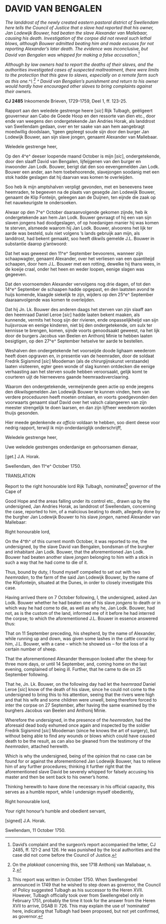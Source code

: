 # DAVID VAN BENGALEN

*The landdrost of the newly created eastern pastoral district of Swellendam here tells the Council of Justice that a slave had reported that his owner, Jan Lodewijk Bouwer, had beaten the slave Alexander van Mallebaar, causing his death. Investigation of the corpse did not reveal such lethal blows, although Bouwer admitted beating him and made excuses for not reporting Alexander’s later death. The evidence was inconclusive, but David van Bengalen was whipped for making a false accusation.[^1]*

*Although by law owners had to report the deaths of their slaves, and the authorities investigated cases of suspected maltreatment, there were limits to the protection that this gave to slaves, especially on a remote farm such as this one.*^*\ [^2] *^* David van Bengalen’s punishment and return to his owner would hardly have encouraged other slaves to bring complaints against their owners.*

**CJ 2485** Inkoomende Brieven, 1729-1759, Deel 1, ff. 123-25.

Rapport aan den weledele gestrenge heere \[*sic*\] Rijk Tulbagh, geëligeert gouverneur aan Cabo de Goede Hoop en den ressorte van dien etc., door ende van weegens den ondergetekende Jan Andries Horak, als landdrost van Swellendam gedaan, over en ter saake van aan hem aangebragt moedwillig doodslaan, ’tgeen gepleegt soude sijn door den burger Jan Lodewijk Bouwer, aan sijn slave jongen, genaamt Alexander van Mallebaar.

Weledele gestrenge heer,

Op den 4^e^ deeser loopende maand October is mijn \[*sic*\], ondergetekende, door den slaaff David van Bengalen, lijfeijgenen van den burger en inwoonder Jan Lodk. Bouwer, berigt dat den soo eevengemelden Jan Lodk. Bouwer een ander, aan hem toebehoorende, slavejongen soodanig met een stok hadde geslagen dat hij daarvan was komen te overleijden.

Soo heb ik mijn amptshalven verpligt gevonden, met en beneevens twee heemraden, te begeeven na de plaats van gesegde Jan Lodewijk Bouwer, genaamt de Klip Fonteijn, geleegen aan de Duijnen, ten eijnde die zaak op het nauwkeurigste te ondersoeken.

Alwaar op den 7^e^ October daaraanvolgende gekomen zijnde, heb ik ondergetekende aan hem Jan Lodk. Bouwer gevraagt of hij een van sijn slaven jongens had doodgeslagen, of op hoedanigen manier hij was komen te sterven, alsmeede waarom hij Jan Lodk. Bouwer, alvoorens het lijk ter aarde was besteld, sulx niet volgens ’s lands gebruijk aan mijn, als landdrost, had bekent gemaakt, soo heeft dikwils gemelde J.L. Bouwer in substantie daarop g’antwoord:

Dat het was geweest den 11^e^ September bevoorens, wanneer zijn schaapwagter, genaamt Alexander, over het verliesen van een quantiteijd schaapen, door hem J.L. Bouwer met een rotting, dewelke hij thans wees, in de koeije craal, onder het heen en weder loopen, eenige slagen was gegeeven.

Dat den voornoemden Alexander vervolgens nog drie dagen, of tot den 14^e^ September de schaapen hadde opgepast, en den laatsten avond te huijs komende, klaagde siekelijk te zijn, wijders op den 25^e^ September daaraanvolgende was komen te overleijden.

Dat hij Jn. Lk. Bouwer des anderen daags het sterven van zijn slaaff aan den heemraad Daniel Leroe \[*sic*\] hadde laaten bekent maaken, als kunnende, vermits het hoog sijn der rivieren, ende onpasselijkheijd van sijn huijsvrouw en eenige kinderen, niet bij den ondergetekende, om sulx ter kennisse te brengen, komen, sijnde voorts genoodsaakt geweest, na het lijk door de burgers Jacobus van Beelen en Anthonij Minie te hebben laaten besigtigen, op den 27^e^ September hetselve ter aarde te bestellen.

Weshalven den ondergetekende het voorseijde doode lighaam weederom heeft doen opgraven en, in presentie van de heemraden, door de soldaat Fredrik Sigismind \[*sic*\] Moodeman (als de chirurgijnskunst verstaande) laaten visiteeren, egter geen wonde of slag kunnen ontdecken die eenige verhaasting aan het sterven soude hebben veroorsaakt, gelijk komt te courteren uijt de hierneevens gaande heemraadsverclaaring.

Waarom den ondergetekende, vermeijnende geen actie op ende jeegens den dikwilsgemelden Jan Lodewijk Bouwer te kunnen vinden, hem van verdere proceduuren heeft moeten ontslaan, en voorts goedgevonden den voorwaarts genaamt slaaf David over het valsch calangeeren van zijn meester strengelijk te doen laarsen, en dan zijn lijfheer weederom worden thuijs gesonden.

Hier meede gedenkende *ex officio* voldaan te hebben, soo dient deese voor nedrig rapport, terwijl ik mijn onderdaniglijk onderschrijff,

Weledele gestrenge heer,

Uwe weledele gestrenges onderdanige en gehoorsamen dienaar,

\[get.\] J.A. Horak.

Swellendam, den 11^e^ October 1750.

TRANSLATION

Report to the right honourable lord Rijk Tulbagh, nominated[^3] governor of the Cape of

Good Hope and the areas falling under its control etc., drawn up by the undersigned, Jan Andries Horak, as landdrost of Swellendam, concerning the case, reported to him, of a malicious beating to death, allegedly done by the burgher Jan Lodewijk Bouwer to his slave *jongen*, named Alexander van Mallebaar:

Right honourable lord,

On the 4^th^ of this current month October, it was reported to me, the undersigned, by the slave David van Bengalen, bondsman of the burgher and inhabitant Jan Lodk. Bouwer, that the aforementioned Jan Lodk. Bouwer had beaten another slave *jongen* belonging to him with a stick in such a way that he had come to die of it.

Thus, bound by duty, I found myself compelled to set out with two *heemraden*, to the farm of the said Jan Lodewijk Bouwer, by the name of the Klipfonteijn, situated at the Dunes, in order to closely investigate this case.

Having arrived there on 7 October following, I, the undersigned, asked Jan Lodk. Bouwer whether he had beaten one of his slave *jongens* to death or in which way he had come to die, as well as why he, Jan Lodk. Bouwer, had not, as is the custom of the land, informed me of it before he had interred the corpse; to which the aforementioned J.L. Bouwer in essence answered thus:

That on 11 September preceding, his shepherd, by the name of Alexander, while running up and down, was given some lashes in the cattle corral by him, J.L. Bouwer, with a cane – which he showed us – for the loss of a certain number of sheep.

That the aforementioned Alexander thereupon looked after the sheep for three more days, or until 14 September, and, coming home on the last evening, complained of being ill. Further, that he came to die on 25 September following.

That he, Jn. Lk. Bouwer, on the following day had let the *heemraad* Daniel Leroe \[*sic*\] know of the death of his slave, since he could not come to the undersigned to bring this to his attention, seeing that the rivers were high and that his wife and some children were unwell, being therefore forced to inter the corpse on 27 September, after having the same examined by the burghers Jacobus van Beelen and Anthonij Minie.

Wherefore the undersigned, in the presence of the *heemraden*, had the aforesaid dead body exhumed once again and inspected by the soldier Fredrik Sigismind \[*sic*\] Moodeman (since he knows the art of surgery), but without being able to find any wounds or blows which could have caused death to be the result, as can also be gleaned from the testimony of the *heemraden*, attached herewith.

Which is why the undersigned, being of the opinion that no case can be found for or against the aforementioned Jan Lodewijk Bouwer, has to relieve him of any further procedures; thinking it further right that the aforementioned slave David be severely whipped for falsely accusing his master and then be sent back to his owner’s home.

Thinking herewith to have done the necessary in his official capacity, this serves as a humble report, while I undersign myself obediently,

Right honourable lord,

Your right honour’s humble and obedient servant,

\[signed\] J.A. Horak.

Swellendam, 11 October 1750.

[^1]: David’s complaint and the surgeon’s report accompanied the letter, CJ 2485, ff. 121-2 and 126. He was punished by the local authorities and the case did not come before the Council of Justice.

[^2]: On the *plakkaat* concerning this, see 1718 Anthonij van Mallabaar, n. 2.

[^3]:  This report was written in October 1750. When Swellengrebel announced in 1749 that he wished to step down as governor, the Council of Policy suggested Tulbagh as his successor to the Heren XVII. However, Tulbagh officially took over from Swellengrebel only in February 1751, probably the time it took for the answer from the Heren XVII to arrive, DSAB II: 726. This may explain the use of ‘nominated’ here, indicating that Tulbagh had been proposed, but not yet confirmed, as governor.